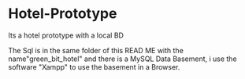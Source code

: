 # Hotel-Prototype
Its a hotel prototype with a local BD

The Sql is in the same folder of this READ ME with the name"green_bit_hotel" and there is a MySQL Data Basement, i use the software "Xampp" to use the basement in a Browser.  
